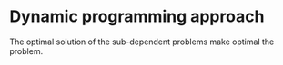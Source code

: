 # Dynamic programming approach
The optimal solution of the sub-dependent problems make optimal the problem.